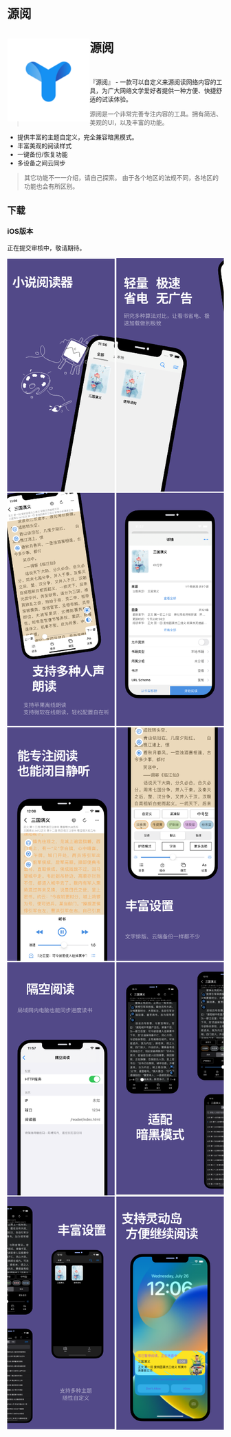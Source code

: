 # 源阅

<div>
  <img width="192" height="192" align="left" src="./images/Icon.png" alt="Yuedu"/>
  <h1>源阅</h1>
  <br>
  <p>『源阅』 - 一款可以自定义来源阅读网络内容的工具，为广大网络文学爱好者提供一种方便、快捷舒适的试读体验。</p>
</div>

> 源阅是一个非常完善专注内容的工具。拥有简洁、美观的UI，以及丰富的功能。

* 提供丰富的主题自定义，完全兼容暗黑模式。
* 丰富美观的阅读样式
* 一键备份/恢复功能
* 多设备之间云同步

> 其它功能不一一介绍，请自己探索。
> 由于各个地区的法规不同，各地区的功能也会有所区别。

## 下载

### iOS版本

正在提交审核中，敬请期待。

<!-- Appstore正式版： [AppStore](https://apps.apple.com/cn/app/%E6%BA%90%E9%98%85%E8%AF%BB/id1561787704)

TF测试版： [testflight版本](https://testflight.apple.com/join/2Svrtr9y) -->

<img src="./images/Slice_1.png" alt="screen" width="250"/>
<img src="./images/Slice_2.png" alt="screen" width="250"/>
<img src="./images/Slice_3.png" alt="screen" width="250"/>
<img src="./images/Slice_4.png" alt="screen" width="250"/>
<img src="./images/Slice_5.png" alt="screen" width="250"/>
<img src="./images/Slice_6.png" alt="screen" width="250"/>
<img src="./images/Slice_7.png" alt="screen" width="250"/>
<img src="./images/Slice_8.png" alt="screen" width="250"/>
<img src="./images/Slice_9.png" alt="screen" width="250"/>
<img src="./images/Slice_10.png" alt="screen" width="250"/>

